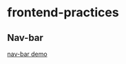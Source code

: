 # frontend-practices

## Nav-bar
<a href="https://jundragon.github.io/frontend-practices/nav-bar/index.html" target="_blank">nav-bar demo</a>